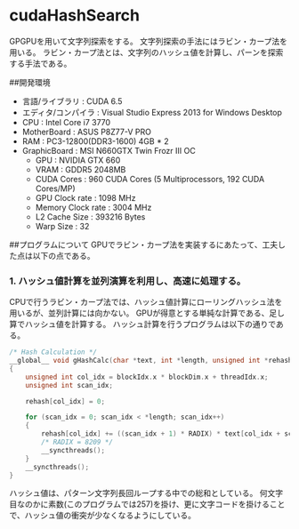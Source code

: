 # cudaHashSearch
GPGPUを用いて文字列探索をする。
文字列探索の手法にはラビン・カープ法を用いる。
ラビン・カープ法とは、文字列のハッシュ値を計算し、パーンを探索する手法である。

##開発環境
* 言語/ライブラリ : CUDA 6.5
* エディタ/コンパイラ : Visual Studio Express 2013 for Windows Desktop
* CPU : Intel Core i7 3770
* MotherBoard : ASUS P8Z77-V PRO
* RAM : PC3-12800(DDR3-1600) 4GB * 2
* GraphicBoard : MSI N660GTX Twin Frozr III OC
    * GPU : NVIDIA GTX 660
    * VRAM : GDDR5 2048MB
    * CUDA Cores : 960 CUDA Cores (5 Multiprocessors, 192 CUDA Cores/MP)
    * GPU Clock rate : 1098 MHz
    * Memory Clock rate : 3004 MHz
    * L2 Cache Size : 393216 Bytes
    * Warp Size : 32

##プログラムについて
GPUでラビン・カープ法を実装するにあたって、工夫した点は以下の点である。
### 1. ハッシュ値計算を並列演算を利用し、高速に処理する。
CPUで行うラビン・カープ法では、ハッシュ値計算にローリングハッシュ法を用いるが、並列計算には向かない。
GPUが得意とする単純な計算である、足し算でハッシュ値を計算する。
ハッシュ計算を行うプログラムは以下の通りである。
```C++
/* Hash Calculation */
__global__ void gHashCalc(char *text, int *length, unsigned int *rehash)
{
	unsigned int col_idx = blockIdx.x * blockDim.x + threadIdx.x;
	unsigned int scan_idx;

	rehash[col_idx] = 0;

	for (scan_idx = 0; scan_idx < *length; scan_idx++)
	{
		rehash[col_idx] += ((scan_idx + 1) * RADIX) * text[col_idx + scan_idx];
		/* RADIX = 8209 */
		__syncthreads();
	}
	__syncthreads();
}
```
ハッシュ値は、パターン文字列長回ループする中での総和としている。
何文字目なのかに素数(このプログラムでは257)を掛け、更に文字コードを掛けることで、ハッシュ値の衝突が少なくなるようにしている。
